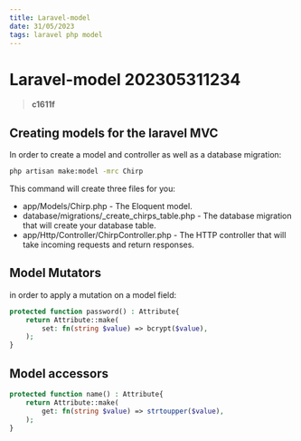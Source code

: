```yaml
---
title: Laravel-model
date: 31/05/2023
tags: laravel php model
---
```


# **Laravel-model** 202305311234 
> **c1611f**

  

## Creating models for the laravel MVC
In order to create a model and controller as well as a database migration:
```bash
php artisan make:model -mrc Chirp
```

This command will create three files for you:

- app/Models/Chirp.php - The Eloquent model.
- database/migrations/<timestamp>_create_chirps_table.php - The database migration that will create your database table.
- app/Http/Controller/ChirpController.php - The HTTP controller that will take incoming requests and return responses.

## Model Mutators
in order to apply a mutation on a model field:

```php
protected function password() : Attribute{
    return Attribute::make(
        set: fn(string $value) => bcrypt($value),
    );
}
```

## Model accessors

```php
protected function name() : Attribute{
    return Attribute::make(
        get: fn(string $value) => strtoupper($value),
    );
}
```
